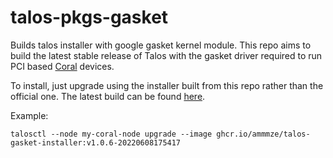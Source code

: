 # talos-pkgs-gasket
Builds talos installer with google gasket kernel module. This repo aims to build the latest stable release of Talos with the gasket driver required to run PCI based [Coral](https://coral.ai) devices.

To install, just upgrade using the installer built from this repo rather than the official one. The latest build can be found [here](https://github.com/ammmze/talos-pkgs-gasket/pkgs/container/talos-gasket-installer).


Example:
```shell
talosctl --node my-coral-node upgrade --image ghcr.io/ammmze/talos-gasket-installer:v1.0.6-20220608175417
```